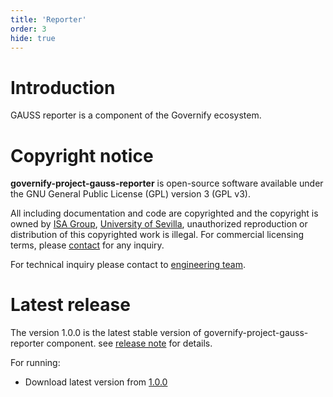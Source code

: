 ```yaml
---
title: 'Reporter'
order: 3
hide: true
---
```


# Introduction
GAUSS reporter is a component of the Governify ecosystem.

# Copyright notice

**governify-project-gauss-reporter** is open-source software available under the GNU General Public License (GPL) version 3 (GPL v3).

All including documentation and code are copyrighted and the copyright is owned by [ISA Group](http://www.isa.us.es), 
[University of Sevilla](http://www.us.es), unauthorized reproduction or distribution of this copyrighted work is illegal.
For commercial licensing terms, please [contact](./extra/contact.md) for any inquiry.

For technical inquiry please contact to [engineering team](./extra/about.md).

# Latest release

The version 1.0.0 is the latest stable version of governify-project-gauss-reporter component.
see [release note](http://github.com/isa-group/governify-project-gauss-reporter/releases/tag/1.0.0) for details.

For running:

- Download latest version from [1.0.0](http://github.com/isa-group/governify-project-gauss-reporter/releases/tag/1.0.0)
